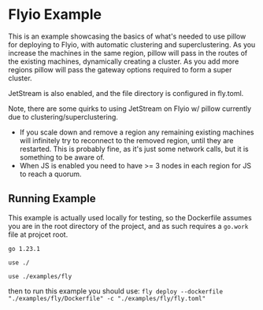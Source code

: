 # Flyio Example
This is an example showcasing the basics of what's needed to use pillow for deploying to Flyio, with automatic clustering and superclustering.
As you increase the machines in the same region, pillow will pass in the routes of the existing machines, dynamically creating a cluster.
As you add more regions pillow will pass the gateway options required to form a super cluster.

JetStream is also enabled, and the file directory is configured in fly.toml.

Note, there are some quirks to using JetStream on Flyio w/ pillow currently due to clustering/superclustering.
- If you scale down and remove a region any remaining existing machines will infinitely try to reconnect to the removed region, until they are restarted. This is probably fine, as it's just some network calls, but it is something to be aware of.
- When JS is enabled you need to have >= 3 nodes in each region for JS to reach a quorum.

## Running Example
This example is actually used locally for testing, so the Dockerfile assumes you are in the root directory of the project, and as such requires a `go.work` file at projcet root.

```
go 1.23.1

use ./

use ./examples/fly
```

then to run this example you should use: `fly deploy --dockerfile "./examples/fly/Dockerfile" -c "./examples/fly/fly.toml"`
